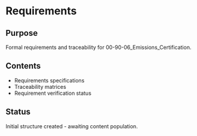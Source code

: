 # Requirements

## Purpose
Formal requirements and traceability for 00-90-06_Emissions_Certification.

## Contents
- Requirements specifications
- Traceability matrices
- Requirement verification status

## Status
Initial structure created - awaiting content population.
